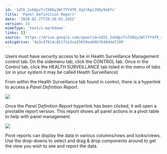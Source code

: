 ```yaml
---
id: '1dIk_2xbQpzTvTX8Gy2WlTYY4TR_4q2rRg1J8Qy9e8fs'
title: 'Panel Definition Report'
date: '2020-02-27T20:16:02.265Z'
version: 33
mimeType: 'text/x-markdown'
links: []
source: 'https://drive.google.com/open?id=1dIk_2xbQpzTvTX8Gy2WlTYY4TR_4q2rRg1J8Qy9e8fs'
wikigdrive: '9a3c47814c851f1e3ce25659ea66b7640ddaf209'
---
```

Users must have security access to be in Health Surveillance Management control tab. On the sidemenu tab, click the CONTROL tab. Once in the Control tab, click the HEALTH SURVEILLANCE tab listed in the menu of tabs (or in your system it may be called Health Surveillance)

From within the Health Surveillance tab found in control, there is a hyperlink to access a *Panel Definition Report*.

![](../panel-definition-report.assets/e3f89bef2f43ae220d81e6244ed79e53.png)

Once the *Panel Definition Report* hyperlink has been clicked, it will open a pivotable report version. This report shows all panel actions in a pivot table to help with panel management.

![](../panel-definition-report.assets/a4fcc0f569e9ded42dff5f479f56731b.png)

Pivot reports can display the data in various columns/rows and looks/views. Use the drop-downs to select and drag & drop components around to get the view you wish to see and report the data.
